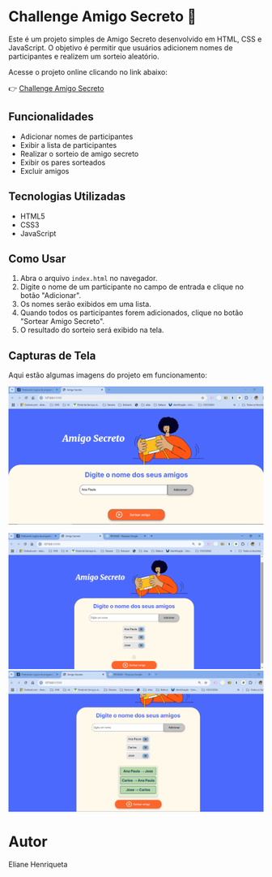 # Challenge Amigo Secreto 🎁  


Este é um projeto simples de Amigo Secreto desenvolvido em HTML, CSS e JavaScript. O objetivo é permitir que usuários adicionem nomes de participantes e realizem um sorteio aleatório.

Acesse o projeto online clicando no link abaixo:  

👉 [Challenge Amigo Secreto](https://elianehenri.github.io/challenge-amigo-secreto_pt-main/)  

## Funcionalidades

- Adicionar nomes de participantes
- Exibir a lista de participantes
- Realizar o sorteio de amigo secreto
- Exibir os pares sorteados
- Excluir amigos

## Tecnologias Utilizadas

- HTML5
- CSS3
- JavaScript

## Como Usar

1. Abra o arquivo `index.html` no navegador.
2. Digite o nome de um participante no campo de entrada e clique no botão "Adicionar".
3. Os nomes serão exibidos em uma lista.
4. Quando todos os participantes forem adicionados, clique no botão "Sortear Amigo Secreto".
5. O resultado do sorteio será exibido na tela.

## Capturas de Tela

Aqui estão algumas imagens do projeto em funcionamento:

![Adicionar os amigos](assets/Img1.png)

![Lista do amigos](assets/img2.png)
![Resultado do sorteio](assets/img3.png)



# Autor
Eliane Henriqueta

